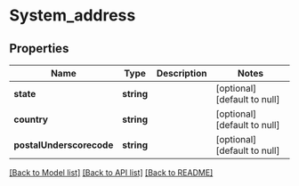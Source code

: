 # System_address

## Properties
Name | Type | Description | Notes
------------ | ------------- | ------------- | -------------
**state** | **string** |  | [optional] [default to null]
**country** | **string** |  | [optional] [default to null]
**postalUnderscorecode** | **string** |  | [optional] [default to null]

[[Back to Model list]](../README.md#documentation-for-models) [[Back to API list]](../README.md#documentation-for-api-endpoints) [[Back to README]](../README.md)


